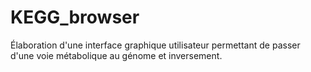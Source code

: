 # KEGG_browser
Élaboration d'une interface graphique utilisateur permettant de passer d'une voie métabolique au génome et inversement.
